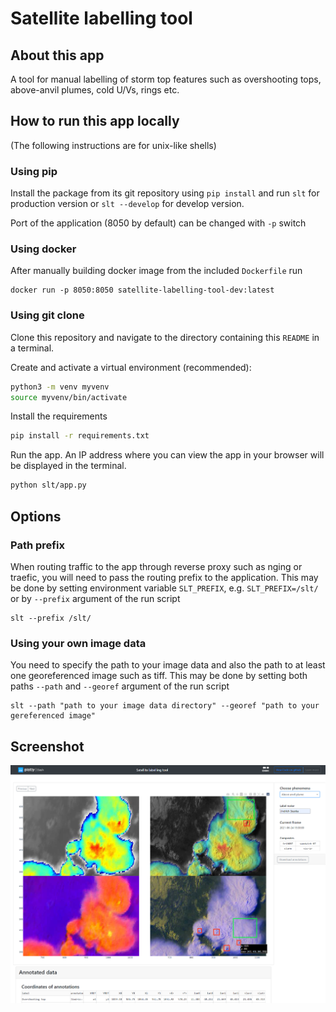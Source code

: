 # Satellite labelling tool

## About this app

A tool for manual labelling of storm top features such as overshooting tops, above-anvil plumes, cold U/Vs, rings etc. 

## How to run this app locally

(The following instructions are for unix-like shells)

### Using pip

Install the package from its git repository using `pip install` and run
`slt` for production version or `slt --develop` for develop version. 

Port of the application (8050 by default) can be changed with `-p` switch

### Using docker

After manually building docker image from the included `Dockerfile` run

```shell
docker run -p 8050:8050 satellite-labelling-tool-dev:latest
```

### Using git clone

Clone this repository and navigate to the directory containing this `README` in
a terminal.

Create and activate a virtual environment (recommended):

```bash
python3 -m venv myvenv
source myvenv/bin/activate
```

Install the requirements

```bash
pip install -r requirements.txt
```

Run the app. An IP address where you can view the app in your browser will be
displayed in the terminal.

```bash
python slt/app.py
```

## Options

### Path prefix

When routing traffic to the app through reverse proxy such as nging or traefic, you will need to pass the routing prefix 
to the application. This may be done by setting environment variable `SLT_PREFIX`, e.g. `SLT_PREFIX=/slt/` or by `--prefix` argument of the run script 
```shell
slt --prefix /slt/
```

### Using your own image data

You need to specify the path to your image data and also the path to at least one georeferenced image such as tiff. This may be done by setting both paths `--path` and `--georef`  argument of the run script 
```shell
slt --path "path to your image data directory" --georef "path to your gereferenced image"
```

## Screenshot

![Screenshot of app](/slt/assets/screenshot.png)

